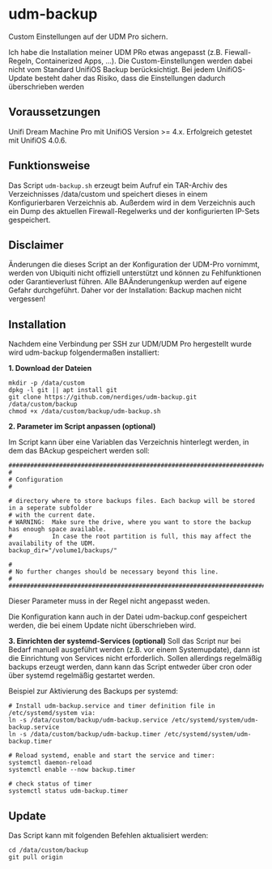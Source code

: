 # udm-backup
Custom Einstellungen auf der UDM Pro sichern.

Ich habe die Installation meiner UDM PRo etwas angepasst (z.B. Fiewall-Regeln, Containerized Apps, ...). Die Custom-Einstellungen werden dabei nicht vom Standard UnifiOS Backup berücksichtigt. Bei jedem UnifiOS-Update besteht daher das Risiko, dass die Einstellungen dadurch überschrieben werden

## Voraussetzungen
Unifi Dream Machine Pro mit UnifiOS Version >= 4.x. Erfolgreich getestet mit UnifiOS 4.0.6.

## Funktionsweise
Das Script `udm-backup.sh` erzeugt beim Aufruf ein TAR-Archiv des Verzeichnisses /data/custom und speichert dieses in einem Konfigurierbaren Verzeichnis ab. Außerdem wird in dem Verzeichnis auch ein Dump des aktuellen Firewall-Regelwerks und der konfigurierten IP-Sets gespeichert.

## Disclaimer
Änderungen die dieses Script an der Konfiguration der UDM-Pro vornimmt, werden von Ubiquiti nicht offiziell unterstützt und können zu Fehlfunktionen oder Garantieverlust führen. Alle BAÄnderungenkup werden auf eigene Gefahr durchgeführt. Daher vor der Installation: Backup machen nicht vergessen!

## Installation
Nachdem eine Verbindung per SSH zur UDM/UDM Pro hergestellt wurde wird udm-backup folgendermaßen installiert:

**1. Download der Dateien**

```
mkdir -p /data/custom
dpkg -l git || apt install git
git clone https://github.com/nerdiges/udm-backup.git /data/custom/backup
chmod +x /data/custom/backup/udm-backup.sh
```

**2. Parameter im Script anpassen (optional)**

Im Script kann über eine Variablen das Verzeichnis hinterlegt werden, in dem das BAckup gespeichert werden soll:

```
##############################################################################################
#
# Configuration
#

# directory where to store backups files. Each backup will be stored in a seperate subfolder 
# with the current date.
# WARNING:  Make sure the drive, where you want to store the backup has enough space available. 
#           In case the root partition is full, this may affect the availability of the UDM.
backup_dir="/volume1/backups/"

#
# No further changes should be necessary beyond this line.
#
##############################################################################################
```

Dieser Parameter muss in der Regel nicht angepasst weden.

Die Konfiguration kann auch in der Datei udm-backup.conf gespeichert werden, die bei einem Update nicht überschrieben wird.

**3. Einrichten der systemd-Services (optional)**
Soll das Script nur bei Bedarf manuell ausgeführt werden (z.B. vor einem Systemupdate), dann ist die Einrichtung von Services nicht erforderlich.
Sollen allerdings regelmäßig backups erzeugt werden, dann kann das Script entweder über cron oder über systemd regelmäßig gestartet werden.

Beispiel zur Aktivierung des Backups per systemd:

```
# Install udm-backup.service and timer definition file in /etc/systemd/system via:
ln -s /data/custom/backup/udm-backup.service /etc/systemd/system/udm-backup.service
ln -s /data/custom/backup/udm-backup.timer /etc/systemd/system/udm-backup.timer

# Reload systemd, enable and start the service and timer:
systemctl daemon-reload
systemctl enable --now backup.timer

# check status of timer
systemctl status udm-backup.timer 
```

## Update

Das Script kann mit folgenden Befehlen aktualisiert werden:
```
cd /data/custom/backup
git pull origin
```
